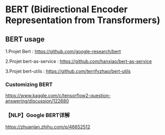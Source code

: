 # BERT (Bidirectional Encoder Representation from Transformers)

## BERT usage
1.Projet Bert : https://github.com/google-research/bert 

2.Projet bert-as-service : https://github.com/hanxiao/bert-as-service

3.Projet bert-utils : https://github.com/terrifyzhao/bert-utils

### Customizing BERT
https://www.kaggle.com/c/tensorflow2-question-answering/discussion/122680

### 【NLP】Google BERT详解
https://zhuanlan.zhihu.com/p/46652512
